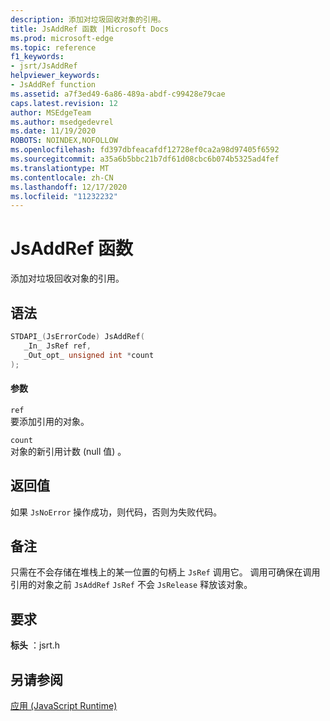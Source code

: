 ```yaml
---
description: 添加对垃圾回收对象的引用。
title: JsAddRef 函数 |Microsoft Docs
ms.prod: microsoft-edge
ms.topic: reference
f1_keywords:
- jsrt/JsAddRef
helpviewer_keywords:
- JsAddRef function
ms.assetid: a7f3ed49-6a86-489a-abdf-c99428e79cae
caps.latest.revision: 12
author: MSEdgeTeam
ms.author: msedgedevrel
ms.date: 11/19/2020
ROBOTS: NOINDEX,NOFOLLOW
ms.openlocfilehash: fd397dbfeacafdf12728ef0ca2a98d97405f6592
ms.sourcegitcommit: a35a6b5bbc21b7df61d08cbc6b074b5325ad4fef
ms.translationtype: MT
ms.contentlocale: zh-CN
ms.lasthandoff: 12/17/2020
ms.locfileid: "11232232"
---
```

# JsAddRef 函数

添加对垃圾回收对象的引用。  
  
## 语法  
  
```cpp  
STDAPI_(JsErrorCode) JsAddRef(  
   _In_ JsRef ref,  
   _Out_opt_ unsigned int *count  
);  
```  
  
#### 参数  
 `ref`  
 要添加引用的对象。  
  
 `count`  
 对象的新引用计数 (null 值) 。  
  
## 返回值  
 如果 `JsNoError` 操作成功，则代码，否则为失败代码。  
  
## 备注  
 只需在不会存储在堆栈上的某一位置的句柄上 `JsRef` 调用它。 调用可确保在调用引用的对象之前 `JsAddRef` `JsRef` 不会 `JsRelease` 释放该对象。  
  
## 要求  
 **标头** ：jsrt.h  
  
## 另请参阅  
 [应用 (JavaScript Runtime)](../chakra-hosting/reference-javascript-runtime.md)
